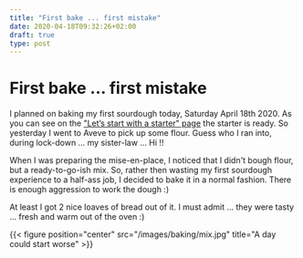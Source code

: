 ```yaml
---
title: "First bake ... first mistake"
date: 2020-04-18T09:32:26+02:00
draft: true
type: post
---
```


# First bake ... first mistake
I planned on baking my first sourdough today, Saturday April 18th 2020. As you can see on the ["Let’s start with a starter" page](../200404) the starter is ready. So yesterday I went to Aveve to pick up some flour. Guess who I ran into, during lock-down ... my sister-law ... Hi !!

When I was preparing the mise-en-place, I noticed that I didn't bough flour, but a ready-to-go-ish mix. So, rather then wasting my first sourdough experience to a half-ass job, I decided to bake it in a normal fashion. There is enough aggression to work the dough :)

At least I got 2 nice loaves of bread out of it. I must admit ... they were tasty ... fresh and warm out of the oven :)


{{< figure position="center" src="/images/baking/mix.jpg" title="A day could start worse" >}}